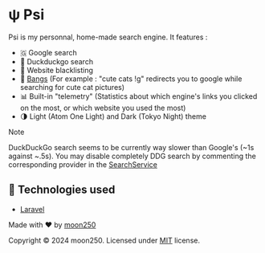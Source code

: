 # ψ Psi 

Psi is my personnal, home-made search engine. It features :
- 🇬 Google search
- 🦆 Duckduckgo search
- 🚫 Website blacklisting
- 🔫 [Bangs](https://duckduckgo.com/bangs) (For example : "cute cats !g" redirects you to google while searching for cute cat pictures)
- 📊 Built-in "telemetry" (Statistics about which engine's links you clicked on the most, or which website you used the most)
- 🌗 Light (Atom One Light) and Dark (Tokyo Night) theme

> [!NOTE]  
> DuckDuckGo search seems to be currently way slower than Google's (~1s against ~.5s).
> You may disable completely DDG search by commenting the corresponding provider in the [SearchService](https://github.com/moon250/psi/blob/app/Services/Search/SearchService.php#L18)

## 🔋 Technologies used
- [Laravel](https://laravel.com)

Made with ♥️ by [moon250](https://github.com/moon250)

Copyright ©️ 2024 moon250. Licensed under [MIT](https://github.com/moon250/psi/blob/master/LICENSE) license.
